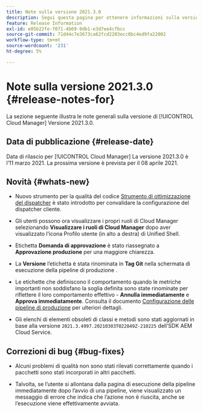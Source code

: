 ```yaml
---
title: Note sulla versione 2021.3.0
description: Segui questa pagina per ottenere informazioni sulla versione 2021.3.0 di Cloud Manager
feature: Release Information
exl-id: e05b22fe-f071-4b69-9db1-e3d7ee4cfbcc
source-git-commit: 71d44c7e3673ca62fcd2203ecc0bc4ed9fa22002
workflow-type: tm+mt
source-wordcount: '231'
ht-degree: 5%

---
```


# Note sulla versione 2021.3.0 {#release-notes-for}

La sezione seguente illustra le note generali sulla versione di [!UICONTROL Cloud Manager] Versione 2021.3.0.

## Data di pubblicazione {#release-date}

Data di rilascio per [!UICONTROL Cloud Manager] La versione 2021.3.0 è l’11 marzo 2021.
La prossima versione è prevista per il 08 aprile 2021.

## Novità {#whats-new}

* Nuovo strumento per la qualità del codice [Strumento di ottimizzazione del dispatcher](https://experienceleague.adobe.com/docs/experience-manager-cloud-manager/using/how-to-use/custom-code-quality-rules.html?lang=en#dispatcher-optimization-tool-rules) è stato introdotto per convalidare la configurazione del dispatcher cliente.

* Gli utenti possono ora visualizzare i propri ruoli di Cloud Manager selezionando **Visualizzare i ruoli di Cloud Manager** dopo aver visualizzato l’icona Profilo utente (in alto a destra) di Unified Shell.

* Etichetta **Domanda di approvazione** è stato riassegnato a **Approvazione produzione** per una maggiore chiarezza.

* La **Versione** l’etichetta è stata rinominata in **Tag Git** nella schermata di esecuzione della pipeline di produzione .

* Le etichette che definiscono il comportamento quando le metriche importanti non soddisfano la soglia definita sono state rinominate per riflettere il loro comportamento effettivo - **Annulla immediatamente** e **Approva immediatamente**. Consulta il documento [Configurazione delle pipeline di produzione](configuring-production-pipelines.md) per ulteriori dettagli.

* Gli elenchi di elementi obsoleti di classi e metodi sono stati aggiornati in base alla versione `2021.3.4997.20210303T022849Z-210225` dell’SDK AEM Cloud Service.

## Correzioni di bug {#bug-fixes}

* Alcuni problemi di qualità non sono stati rilevati correttamente quando i pacchetti sono stati incorporati in altri pacchetti.

* Talvolta, se l’utente si allontana dalla pagina di esecuzione della pipeline immediatamente dopo l’avvio di una pipeline, viene visualizzato un messaggio di errore che indica che l’azione non è riuscita, anche se l’esecuzione viene effettivamente avviata.
